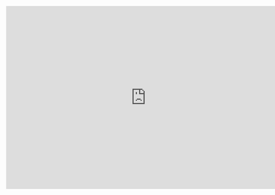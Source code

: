 <iframe src="https://docs.google.com/forms/d/e/1FAIpQLSdDKxixKSASG6ByPRuySKk0dzEGstgR1fSSYhoHTEu2VSztXw/viewform?embedded=true" width="760" height="500" frameborder="0" marginheight="0" marginwidth="0">Loading...</iframe>
